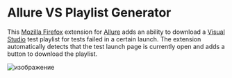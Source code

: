 # Allure VS Playlist Generator 

This [Mozilla Firefox](https://www.mozilla.org/ru/firefox/) extension for [Allure](https://allurereport.org/) adds an ability to download a [Visual Studio](https://visualstudio.microsoft.com/) test playlist for tests failed in a certain launch. The extension automatically detects that the test launch page is currently open and adds a button to download the playlist.

![изображение](https://github.com/amphasis/Allure-VS-Playlist-Generator/assets/2757200/7c9f1292-96ee-436f-b594-495dea345300)
